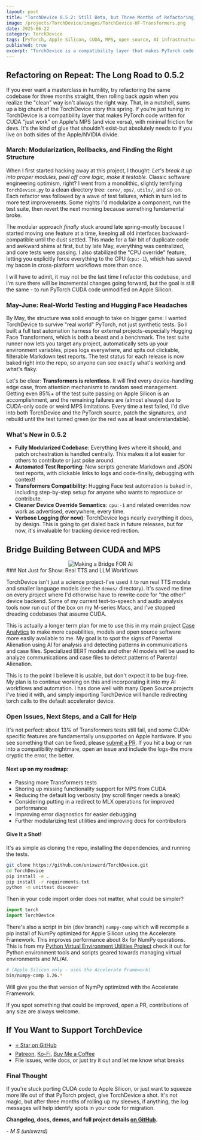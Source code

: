 ```yaml
---
layout: post
title: "TorchDevice 0.5.2: Still Beta, but Three Months of Refactoring, Testing, and Real-World Breakthroughs"
image: /projects/TorchDevice/images/TorchDevice-HF-Transformers.png
date: 2025-06-22
category: TorchDevice
tags: [PyTorch, Apple Silicon, CUDA, MPS, open source, AI infrastructure]
published: true
excerpt: "TorchDevice is a compatibility layer that makes PyTorch code written for CUDA \"just work\" on Apple's MPS (and vice versa), with minimal friction for devs. It's the kind of glue that shouldn't exist-but absolutely needs to if you live on both sides of the Apple/NVIDIA divide."
---
```


## Refactoring on Repeat: The Long Road to 0.5.2

If you ever want a masterclass in humility, try refactoring the same codebase for three months straight, then rolling back *again* when you realize the "clean" way isn't always the right way. That, in a nutshell, sums up a big chunk of the TorchDevice story this spring. If you're just tuning in: TorchDevice is a compatibility layer that makes PyTorch code written for CUDA "just work" on Apple's MPS (and vice versa), with minimal friction for devs. It's the kind of glue that shouldn't exist-but absolutely needs to if you live on both sides of the Apple/NVIDIA divide.

### March: Modularization, Rollbacks, and Finding the Right Structure

When I first started hacking away at this project, I thought: _Let's break it up into proper modules, peel off core logic, make it testable._ Classic software engineering optimism, right? I went from a monolithic, slightly terrifying `TorchDevice.py` to a clean directory tree: `core/`, `ops/`, `utils/`, and so on. Each refactor was followed by a wave of test failures, which in turn led to more test improvements. Some nights I'd modularize a component, run the test suite, then revert the next morning because something fundamental broke.

The modular approach *finally* stuck around late spring-mostly because I started moving one feature at a time, keeping all old interfaces backward-compatible until the dust settled. This made for a fair bit of duplicate code and awkward shims at first, but by late May, everything was centralized, and core tests were passing. I also stabilized the "CPU override" feature, letting you explicitly force everything to the CPU (`cpu:-1`), which has saved my bacon in cross-platform workflows more than once.

I will have to admit, it may not be the last time I refactor this codebase, and i'm sure there will be incremental changes going forward, but the goal is still the same - to run PyTorch CUDA code unmodified on Apple Silicon.

### May-June: Real-World Testing and Hugging Face Headaches

By May, the structure was solid enough to take on bigger game: I wanted TorchDevice to survive "real world" PyTorch, not just synthetic tests. So I built a full test automation harness for external projects-especially Hugging Face Transformers, which is both a beast and a benchmark. The test suite runner now lets you target any project, automatically sets up your environment variables, pipes logs everywhere, and spits out clickable, filterable Markdown test reports. The test status for each release is now baked right into the repo, so anyone can see exactly what's working and what's flaky.

Let's be clear: **Transformers is relentless**. It will find every device-handling edge case, from attention mechanisms to random seed management. Getting even 85%+ of the test suite passing on Apple Silicon is an accomplishment, and the remaining failures are (almost always) due to CUDA-only code or weird MPS limitations. Every time a test failed, I'd dive into both TorchDevice and the PyTorch source, patch the signatures, and rebuild until the test turned green (or the red was at least understandable).

### What's New in 0.5.2

- **Fully Modularized Codebase**: Everything lives where it should, and patch orchestration is handled centrally. This makes it a lot easier for others to contribute or just poke around.
- **Automated Test Reporting**: New scripts generate Markdown and JSON test reports, with clickable links to logs and code-finally, debugging with context!
- **Transformers Compatibility**: Hugging Face test automation is baked in, including step-by-step setup for anyone who wants to reproduce or contribute.
- **Cleaner Device Override Semantics**: `cpu:-1` and related overrides now work as advertised, everywhere, every time.
- **Verbose Logging (for now)**: TorchDevice logs nearly everything it does, by design. This is going to get dialed back in future releases, but for now, it's invaluable for tracking device redirection.

## Bridge Building Between CUDA and MPS

<div style="text-align: center">
<img src="/projects/TorchDevice/images/Making_a_Bridge_For_AI.png" alt="Making a Bridge FOR AI">
</div>
### Not Just for Show: Real TTS and LLM Workflows

TorchDevice isn't just a science project-I've used it to run real TTS models and smaller language models (see the `demos/` directory). It's saved me time on every project where I'd otherwise have to rewrite code for "the other" device backend. Some of my current text-to-speech and audio analysis tools now run out of the box on my M-series Macs, and I've stopped dreading codebases that assume CUDA.

This is actually a longer term plan for me to use this in my main project [Case Analytics](/projects/Case-Analytics/) to make more capabilities, models and open source software more easily available to me. My goal is to spot the signs of Parental Alienation using AI for analysis and detecting patterns in communications and case files. Specialized BERT models and other AI models will be used to analyze communications and case files to detect patterns of Parental Alienation.

This is to the point I believe it is usable, but don't expect it to be bug-free. My plan is to continue working on this and incorporating it into my AI workflows and automation. I has done well with many Open Source projects I've tried it with, and simply importing TorchDevice will handle redirecting torch calls to the default accelerator device.

### Open Issues, Next Steps, and a Call for Help

It's not perfect: about 13% of Transformers tests still fail, and some CUDA-specific features are fundamentally unsupported on Apple hardware. If you see something that can be fixed, please [submit a PR](https://github.com/unixwzrd/TorchDevice). If you hit a bug or run into a compatibility nightmare, open an issue and include the logs-the more cryptic the error, the better.

#### Next up on my roadmap:
- Passing more Transformers tests
- Shoring up missing functionality support for MPS from CUDA
- Reducing the default log verbosity (my scroll finger needs a break)
- Considering putting in a redirect to MLX operations for improved performance
- Improving error diagnostics for easier debugging
- Further modularizing test utilities and improving docs for contributors

#### Give It a Shot!
It's as simple as cloning the repo, installing the dependencies, and running the tests.

```bash
git clone https://github.com/unixwzrd/TorchDevice.git
cd TorchDevice
pip install -e .
pip install -r requirements.txt
python -m unittest discover
```

Then in your code import order does not matter, what could be simpler?

```python
import torch
import TorchDevice
```

There's also a script in bin (dev branch) `numpy-comp` which will recompile a pip install of NumPy optimized for Apple Silicon using the Accelerate Framework. This improves performance about 8x for NumPy operations. This is from my [Python Virtual Environment Utilities Project](/projects/venvutil/) check it out for Python environment tools and scripts geared towards managing virtual environments and ML/AI.

```bash
# (Apple Silicon only - uses the Accelerate Framework)
bin/numpy-comp 1.26.*
```

Will give you the that version of NymPy optimized with the Accelerate Framework.

If you spot something that could be improved, open a PR, contributions of any size are always welcome.

## If You Want to Support TorchDevice

- [⭐ Star on GitHub](https://github.com/unixwzrd/TorchDevice)
- [Patreon](https://www.patreon.com/unixwzrd), [Ko-Fi](https://ko-fi.com/unixwzrd), [Buy Me a Coffee](https://www.buymeacoffee.com/unixwzrd)
- File issues, write docs, or just try it out and let me know what breaks

### Final Thought
If you're stuck porting CUDA code to Apple Silicon, or just want to squeeze more life out of that PyTorch project, give TorchDevice a shot. It's not magic, but after three months of rolling up my sleeves, if anything, the log messages will help identify spots in your code for migration.

**Changelog, docs, demos, and full project details [on GitHub](https://github.com/unixwzrd/TorchDevice).**

*- M S (unixwzrd)*